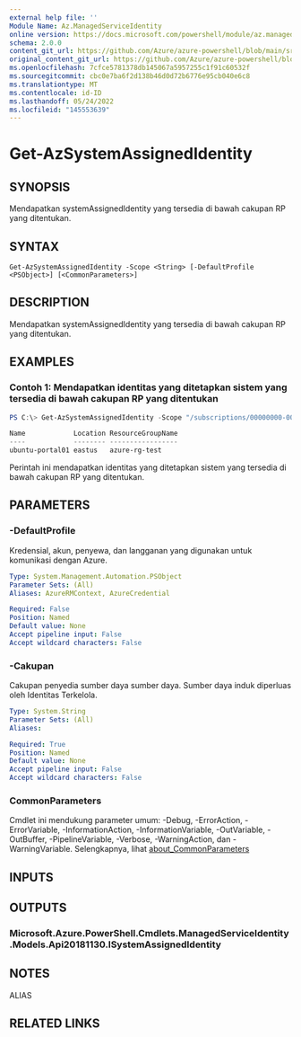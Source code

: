 ```yaml
---
external help file: ''
Module Name: Az.ManagedServiceIdentity
online version: https://docs.microsoft.com/powershell/module/az.managedserviceidentity/get-azsystemassignedidentity
schema: 2.0.0
content_git_url: https://github.com/Azure/azure-powershell/blob/main/src/ManagedServiceIdentity/help/Get-AzSystemAssignedIdentity.md
original_content_git_url: https://github.com/Azure/azure-powershell/blob/main/src/ManagedServiceIdentity/help/Get-AzSystemAssignedIdentity.md
ms.openlocfilehash: 7cfce5781378db145067a5957255c1f91c60532f
ms.sourcegitcommit: cbc0e7ba6f2d138b46d0d72b6776e95cb040e6c8
ms.translationtype: MT
ms.contentlocale: id-ID
ms.lasthandoff: 05/24/2022
ms.locfileid: "145553639"
---
```

# Get-AzSystemAssignedIdentity

## SYNOPSIS
Mendapatkan systemAssignedIdentity yang tersedia di bawah cakupan RP yang ditentukan.

## SYNTAX

```
Get-AzSystemAssignedIdentity -Scope <String> [-DefaultProfile <PSObject>] [<CommonParameters>]
```

## DESCRIPTION
Mendapatkan systemAssignedIdentity yang tersedia di bawah cakupan RP yang ditentukan.

## EXAMPLES

### Contoh 1: Mendapatkan identitas yang ditetapkan sistem yang tersedia di bawah cakupan RP yang ditentukan
```powershell
PS C:\> Get-AzSystemAssignedIdentity -Scope "/subscriptions/00000000-0000-0000-00000000000/resourcegroups/lucas-rg-test/providers/Microsoft.Web/sites/functionportal01"

Name            Location ResourceGroupName
----            -------- -----------------
ubuntu-portal01 eastus   azure-rg-test
```

Perintah ini mendapatkan identitas yang ditetapkan sistem yang tersedia di bawah cakupan RP yang ditentukan.

## PARAMETERS

### -DefaultProfile
Kredensial, akun, penyewa, dan langganan yang digunakan untuk komunikasi dengan Azure.

```yaml
Type: System.Management.Automation.PSObject
Parameter Sets: (All)
Aliases: AzureRMContext, AzureCredential

Required: False
Position: Named
Default value: None
Accept pipeline input: False
Accept wildcard characters: False
```

### -Cakupan
Cakupan penyedia sumber daya sumber daya.
Sumber daya induk diperluas oleh Identitas Terkelola.

```yaml
Type: System.String
Parameter Sets: (All)
Aliases:

Required: True
Position: Named
Default value: None
Accept pipeline input: False
Accept wildcard characters: False
```

### CommonParameters
Cmdlet ini mendukung parameter umum: -Debug, -ErrorAction, -ErrorVariable, -InformationAction, -InformationVariable, -OutVariable, -OutBuffer, -PipelineVariable, -Verbose, -WarningAction, dan -WarningVariable. Selengkapnya, lihat [about_CommonParameters](http://go.microsoft.com/fwlink/?LinkID=113216)

## INPUTS

## OUTPUTS

### Microsoft.Azure.PowerShell.Cmdlets.ManagedServiceIdentity.Models.Api20181130.ISystemAssignedIdentity

## NOTES

ALIAS

## RELATED LINKS

